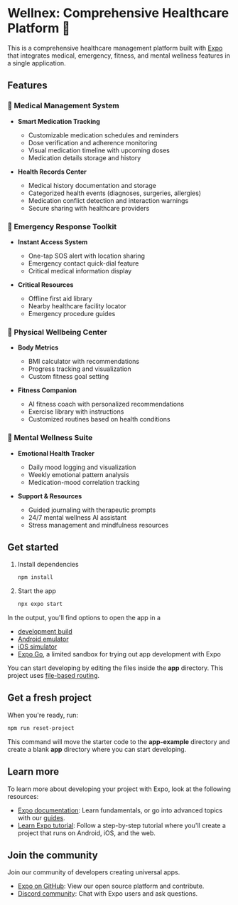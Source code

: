 # Wellnex: Comprehensive Healthcare Platform 👋

This is a comprehensive healthcare management platform built with [Expo](https://expo.dev) that integrates medical, emergency, fitness, and mental wellness features in a single application.

## Features

### 🏥 Medical Management System
- **Smart Medication Tracking**
  - Customizable medication schedules and reminders
  - Dose verification and adherence monitoring
  - Visual medication timeline with upcoming doses
  - Medication details storage and history

- **Health Records Center**
  - Medical history documentation and storage
  - Categorized health events (diagnoses, surgeries, allergies)
  - Medication conflict detection and interaction warnings
  - Secure sharing with healthcare providers

### 🚨 Emergency Response Toolkit
- **Instant Access System**
  - One-tap SOS alert with location sharing
  - Emergency contact quick-dial feature
  - Critical medical information display

- **Critical Resources**
  - Offline first aid library
  - Nearby healthcare facility locator
  - Emergency procedure guides

### 💪 Physical Wellbeing Center
- **Body Metrics**
  - BMI calculator with recommendations
  - Progress tracking and visualization
  - Custom fitness goal setting

- **Fitness Companion**
  - AI fitness coach with personalized recommendations
  - Exercise library with instructions
  - Customized routines based on health conditions

### 🧠 Mental Wellness Suite
- **Emotional Health Tracker**
  - Daily mood logging and visualization
  - Weekly emotional pattern analysis
  - Medication-mood correlation tracking

- **Support & Resources**
  - Guided journaling with therapeutic prompts
  - 24/7 mental wellness AI assistant
  - Stress management and mindfulness resources

## Get started

1. Install dependencies

   ```bash
   npm install
   ```

2. Start the app

   ```bash
   npx expo start
   ```

In the output, you'll find options to open the app in a

- [development build](https://docs.expo.dev/develop/development-builds/introduction/)
- [Android emulator](https://docs.expo.dev/workflow/android-studio-emulator/)
- [iOS simulator](https://docs.expo.dev/workflow/ios-simulator/)
- [Expo Go](https://expo.dev/go), a limited sandbox for trying out app development with Expo

You can start developing by editing the files inside the **app** directory. This project uses [file-based routing](https://docs.expo.dev/router/introduction).

## Get a fresh project

When you're ready, run:

```bash
npm run reset-project
```

This command will move the starter code to the **app-example** directory and create a blank **app** directory where you can start developing.

## Learn more

To learn more about developing your project with Expo, look at the following resources:

- [Expo documentation](https://docs.expo.dev/): Learn fundamentals, or go into advanced topics with our [guides](https://docs.expo.dev/guides).
- [Learn Expo tutorial](https://docs.expo.dev/tutorial/introduction/): Follow a step-by-step tutorial where you'll create a project that runs on Android, iOS, and the web.

## Join the community

Join our community of developers creating universal apps.

- [Expo on GitHub](https://github.com/expo/expo): View our open source platform and contribute.
- [Discord community](https://chat.expo.dev): Chat with Expo users and ask questions.